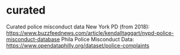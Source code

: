 # curated
Curated police misconduct data
New York PD (from 2018): https://www.buzzfeednews.com/article/kendalltaggart/nypd-police-misconduct-database
Phila Police Misconduct Data: https://www.opendataphilly.org/dataset/police-complaints
